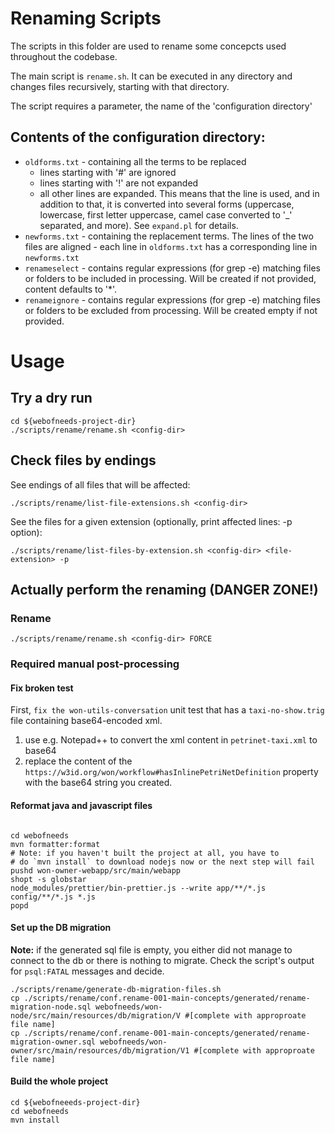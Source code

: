 # Renaming Scripts
The scripts in this folder are used to rename some concepcts used throughout the codebase.

The main script is `rename.sh`. It can be executed in any directory and changes files recursively, starting with that directory.

The script requires a parameter, the name of the 'configuration directory'

## Contents of the configuration directory:
* `oldforms.txt` - containing all the terms to be replaced
	- lines starting with '#' are ignored
	- lines starting with '!' are not expanded
	- all other lines are expanded. This means that the line is used, and in addition to that, it is converted into several forms (uppercase, lowercase, first letter uppercase, camel case converted to '_' separated, and more). See `expand.pl` for details.
* `newforms.txt` - containing the replacement terms. 
The lines of the two files are aligned - each line in `oldforms.txt` has a corresponding line in `newforms.txt`
* `renameselect` - contains regular expressions (for grep -e) matching files or folders to be included in processing. Will be created if not provided, content defaults to '*'.
* `renameignore` - contains regular expressions (for grep -e) matching files or folders to be excluded from processing. Will be created empty if not provided.


# Usage
## Try a dry run

```
cd ${webofneeds-project-dir}
./scripts/rename/rename.sh <config-dir>
```
## Check files by endings

See endings of all files that will be affected:
```
./scripts/rename/list-file-extensions.sh <config-dir>
```

See the files for a given extension (optionally, print affected lines: -p option):
```
./scripts/rename/list-files-by-extension.sh <config-dir> <file-extension> -p
```

## Actually perform the renaming (DANGER ZONE!)

### Rename

```
./scripts/rename/rename.sh <config-dir> FORCE
```

### Required manual post-processing

#### Fix broken test

First, `fix the won-utils-conversation` unit test that has a `taxi-no-show.trig` file containing base64-encoded xml. 
1. use e.g. Notepad++ to convert the xml content in `petrinet-taxi.xml` to base64
2. replace the content of the `https://w3id.org/won/workflow#hasInlinePetriNetDefinition` property with the base64 string you created.

#### Reformat java and javascript files

```

cd webofneeds
mvn formatter:format
# Note: if you haven't built the project at all, you have to 
# do `mvn install` to download nodejs now or the next step will fail
pushd won-owner-webapp/src/main/webapp
shopt -s globstar
node_modules/prettier/bin-prettier.js --write app/**/*.js config/**/*.js *.js 
popd

```

#### Set up the DB migration

**Note:** if the generated sql file is empty, you either did not manage to connect to the db or there is nothing to migrate. Check the script's output for `psql:FATAL` messages and decide.

```
./scripts/rename/generate-db-migration-files.sh
cp ./scripts/rename/conf.rename-001-main-concepts/generated/rename-migration-node.sql webofneeds/won-node/src/main/resources/db/migration/V #[complete with approproate file name]
cp ./scripts/rename/conf.rename-001-main-concepts/generated/rename-migration-owner.sql webofneeds/won-owner/src/main/resources/db/migration/V1 #[complete with approproate file name]
```


#### Build the whole project

```
cd ${webofneeeds-project-dir}
cd webofneeds
mvn install
```
